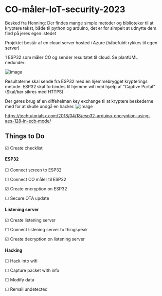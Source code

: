 # CO-måler-IoT-security-2023

Besked fra Henning:
Der findes mange simple metoder og biblioteker til at kryptere tekst, både til python og arduino, det er for simpelt at udnytte dem. find på jeres egen istedet


Projektet består af en cloud server hosted i Azure (håbefuldt rykkes til egen server)



1 ESP32 som måler CO og sender resultatet til cloud.
Se plantUML nedunder:


![image](https://user-images.githubusercontent.com/32704145/217624407-7782ff0a-c591-4cd5-bf04-c9df263d4730.png)






Resultaterne skal sende fra ESP32 med en hjemmebrygget krypterings metode.
ESP32 skal forbindes til hjemme wifi ved hjælp af "Captive Portal" (Skal/bør sikres med HTTPS)

Der gøres brug af en diffehelman key exchange til at kryptere beskederne med for at skulle undgå en hacker.
![image](https://user-images.githubusercontent.com/32704145/217820943-8d92fcbf-a589-4ad0-9f90-a15ce0c91ef4.png)

https://techtutorialsx.com/2018/04/18/esp32-arduino-encryption-using-aes-128-in-ecb-mode/

## Things to Do ##
&#x2611; Create checklist


#### ESP32 ####
&#x2610; Connect screen to ESP32

&#x2610; Connect CO måler til ESP32

&#x2611; Create encryption on ESP32

&#x2610; Secure OTA update

#### Listening server ####
&#x2611; Create listening server

&#x2610; Connect listening server to thingspeak

&#x2611; Create decryption on listening server

#### Hacking ####
&#x2610; Hack into wifi

&#x2610; Capture packet with info

&#x2610; Modify data

&#x2610; Remail undetected
